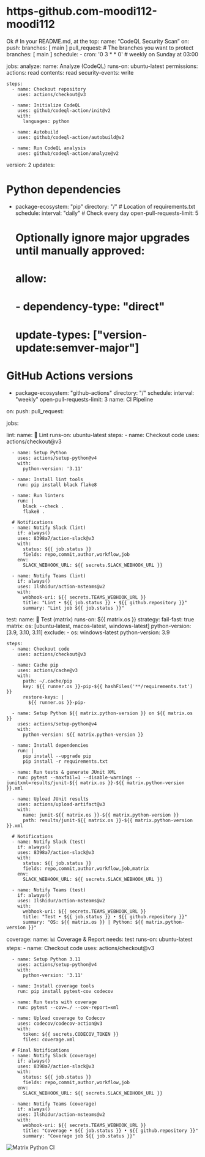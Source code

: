 # https-github.com-moodi112-moodi112
Ok # In your README.md, at the top:
name: “CodeQL Security Scan”
on:
  push:
    branches: [ main ]
  pull_request:
    # The branches you want to protect
    branches: [ main ]
  schedule:
    - cron: '0 3 * * 0'  # weekly on Sunday at 03:00

jobs:
  analyze:
    name: Analyze (CodeQL)
    runs-on: ubuntu-latest
    permissions:
      actions: read
      contents: read
      security-events: write

    steps:
      - name: Checkout repository
        uses: actions/checkout@v3

      - name: Initialize CodeQL
        uses: github/codeql-action/init@v2
        with:
          languages: python

      - name: Autobuild
        uses: github/codeql-action/autobuild@v2

      - name: Run CodeQL analysis
        uses: github/codeql-action/analyze@v2

version: 2
updates:
  # Python dependencies
  - package-ecosystem: "pip"
    directory: "/"                # Location of requirements.txt
    schedule:
      interval: "daily"          # Check every day
    open-pull-requests-limit: 5
    # Optionally ignore major upgrades until manually approved:
    # allow:
    #   - dependency-type: "direct"
    #     update-types: ["version-update:semver-major"]
  # GitHub Actions versions
  - package-ecosystem: "github-actions"
    directory: "/"
    schedule:
      interval: "weekly"
    open-pull-requests-limit: 3
name: CI Pipeline

on:
  push:
  pull_request:

jobs:

  lint:
    name: 📝 Lint
    runs-on: ubuntu-latest
    steps:
      - name: Checkout code
        uses: actions/checkout@v3

      - name: Setup Python
        uses: actions/setup-python@v4
        with:
          python-version: '3.11'

      - name: Install lint tools
        run: pip install black flake8

      - name: Run linters
        run: |
          black --check .
          flake8 .

      # Notifications
      - name: Notify Slack (lint)
        if: always()
        uses: 8398a7/action-slack@v3
        with:
          status: ${{ job.status }}
          fields: repo,commit,author,workflow,job
        env:
          SLACK_WEBHOOK_URL: ${{ secrets.SLACK_WEBHOOK_URL }}

      - name: Notify Teams (lint)
        if: always()
        uses: Ilshidur/action-msteams@v2
        with:
          webhook-uri: ${{ secrets.TEAMS_WEBHOOK_URL }}
          title: "Lint • ${{ job.status }} • ${{ github.repository }}"
          summary: "Lint job ${{ job.status }}"

  test:
    name: 🧪 Test (matrix)
    runs-on: ${{ matrix.os }}
    strategy:
      fail-fast: true
      matrix:
        os: [ubuntu-latest, macos-latest, windows-latest]
        python-version: [3.9, 3.10, 3.11]
        exclude:
          - os: windows-latest
            python-version: 3.9

    steps:
      - name: Checkout code
        uses: actions/checkout@v3

      - name: Cache pip
        uses: actions/cache@v3
        with:
          path: ~/.cache/pip
          key: ${{ runner.os }}-pip-${{ hashFiles('**/requirements.txt') }}
          restore-keys: |
            ${{ runner.os }}-pip-

      - name: Setup Python ${{ matrix.python-version }} on ${{ matrix.os }}
        uses: actions/setup-python@v4
        with:
          python-version: ${{ matrix.python-version }}

      - name: Install dependencies
        run: |
          pip install --upgrade pip
          pip install -r requirements.txt

      - name: Run tests & generate JUnit XML
        run: pytest --maxfail=1 --disable-warnings --junitxml=results/junit-${{ matrix.os }}-${{ matrix.python-version }}.xml

      - name: Upload JUnit results
        uses: actions/upload-artifact@v3
        with:
          name: junit-${{ matrix.os }}-${{ matrix.python-version }}
          path: results/junit-${{ matrix.os }}-${{ matrix.python-version }}.xml

      # Notifications
      - name: Notify Slack (test)
        if: always()
        uses: 8398a7/action-slack@v3
        with:
          status: ${{ job.status }}
          fields: repo,commit,author,workflow,job,matrix
        env:
          SLACK_WEBHOOK_URL: ${{ secrets.SLACK_WEBHOOK_URL }}

      - name: Notify Teams (test)
        if: always()
        uses: Ilshidur/action-msteams@v2
        with:
          webhook-uri: ${{ secrets.TEAMS_WEBHOOK_URL }}
          title: "Test • ${{ job.status }} • ${{ github.repository }}"
          summary: "OS: ${{ matrix.os }} | Python: ${{ matrix.python-version }}"

  coverage:
    name: 📊 Coverage & Report
    needs: test
    runs-on: ubuntu-latest
    steps:
      - name: Checkout code
        uses: actions/checkout@v3

      - name: Setup Python 3.11
        uses: actions/setup-python@v4
        with:
          python-version: '3.11'

      - name: Install coverage tools
        run: pip install pytest-cov codecov

      - name: Run tests with coverage
        run: pytest --cov=./ --cov-report=xml

      - name: Upload coverage to Codecov
        uses: codecov/codecov-action@v3
        with:
          token: ${{ secrets.CODECOV_TOKEN }}
          files: coverage.xml

      # Final Notifications
      - name: Notify Slack (coverage)
        if: always()
        uses: 8398a7/action-slack@v3
        with:
          status: ${{ job.status }}
          fields: repo,commit,author,workflow,job
        env:
          SLACK_WEBHOOK_URL: ${{ secrets.SLACK_WEBHOOK_URL }}

      - name: Notify Teams (coverage)
        if: always()
        uses: Ilshidur/action-msteams@v2
        with:
          webhook-uri: ${{ secrets.TEAMS_WEBHOOK_URL }}
          title: "Coverage • ${{ job.status }} • ${{ github.repository }}"
          summary: "Coverage job ${{ job.status }}"

![Matrix Python CI](https://github.com/<OWNER>/<REPO>/workflows/Matrix%20Python%20CI/badge.svg)

